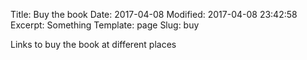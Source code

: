 Title: Buy the book
Date: 2017-04-08
Modified: 2017-04-08 23:42:58
Excerpt: Something
Template: page
Slug: buy

Links to buy the book at different places

